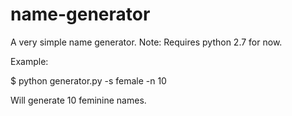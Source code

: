 # name-generator
A very simple name generator.
Note: Requires python 2.7 for now.

Example:

 $ python generator.py -s female -n 10

 Will generate 10 feminine names.
